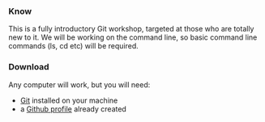 
### Know
This is a fully introductory Git workshop, targeted at those who are totally new to it. We will be working on the command line, so basic command line commands (ls, cd etc) will be required.


### Download
Any computer will work, but you will need:
* [Git](https://git-scm.com/) installed on your machine
* a [Github profile](https://github.com/) already created
